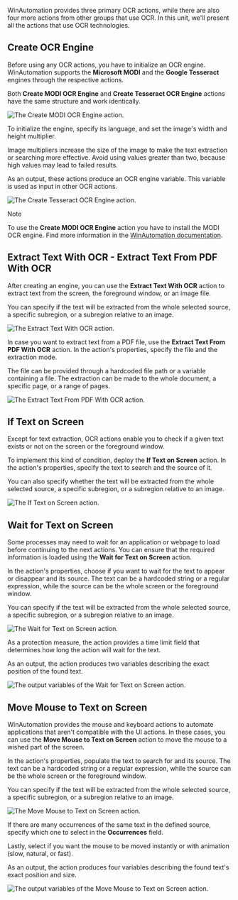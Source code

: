 WinAutomation provides three primary OCR actions, while there are also four more actions from other groups that use OCR. In this unit, we'll present all the actions that use OCR technologies.  

## Create OCR Engine

Before using any OCR actions, you have to initialize an OCR engine. WinAutomation supports the **Microsoft MODI** and the **Google Tesseract** engines through the respective actions.

Both **Create MODI OCR Engine** and **Create Tesseract OCR Engine** actions have the same structure and work identically. 

![The Create MODI OCR Engine action.](..\media\create-modi.png)

To initialize the engine, specify its language, and set the image's width and height multiplier. 

Image multipliers increase the size of the image to make the text extraction or searching more effective. Avoid using values greater than two, because high values may lead to failed results. 

As an output, these actions produce an OCR engine variable. This variable is used as input in other OCR actions.

![The Create Tesseract OCR Engine action.](..\media\create-tesseract.png)

> [!NOTE]
> To use the **Create MODI OCR Engine** action you have to install the MODI OCR engine. Find more information in the [WinAutomation documentation](https://docs.winautomation.com/en/install-modi.html).

## Extract Text With OCR - Extract Text From PDF With OCR

After creating an engine, you can use the **Extract Text With OCR** action to extract text from the screen, the foreground window, or an image file.

You can specify if the text will be extracted from the whole selected source, a specific subregion, or a subregion relative to an image.

![The Extract Text With OCR action.](..\media\extract-text.png)

In case you want to extract text from a PDF file, use the **Extract Text From PDF With OCR** action. In the action's properties, specify the file and the extraction mode.

The file can be provided through a hardcoded file path or a variable containing a file. The extraction can be made to the whole document, a specific page, or a range of pages.

![The Extract Text From PDF With OCR action.](..\media\extract-text-pdf.png)

## If Text on Screen

Except for text extraction, OCR actions enable you to check if a given text exists or not on the screen or the foreground window. 

To implement this kind of condition, deploy the **If Text on Screen** action. In the action's properties, specify the text to search and the source of it. 

You can also specify whether the text will be extracted from the whole selected source, a specific subregion, or a subregion relative to an image.

![The If Text on Screen action.](..\media\if-text-screen.png)

## Wait for Text on Screen

Some processes may need to wait for an application or webpage to load before continuing to the next actions. You can ensure that the required information is loaded using the **Wait for Text on Screen** action.

In the action's properties, choose if you want to wait for the text to appear or disappear and its source. The text can be a hardcoded string or a regular expression, while the source can be the whole screen or the foreground window. 

You can specify if the text will be extracted from the whole selected source, a specific subregion, or a subregion relative to an image.

![The Wait for Text on Screen action.](..\media\wait-text.png)

As a protection measure, the action provides a time limit field that determines how long the action will wait for the text.

As an output, the action produces two variables describing the exact position of the found text. 

![The output variables of the Wait for Text on Screen action.](..\media\wait-text-outputs.png)

## Move Mouse to Text on Screen

WinAutomation provides the mouse and keyboard actions to automate applications that aren't compatible with the UI actions. In these cases, you can use the **Move Mouse to Text on Screen** action to move the mouse to a wished part of the screen. 

In the action's properties, populate the text to search for and its source. The text can be a hardcoded string or a regular expression, while the source can be the whole screen or the foreground window. 

You can specify if the text will be extracted from the whole selected source, a specific subregion, or a subregion relative to an image.

![The Move Mouse to Text on Screen action.](..\media\move-mouse.png)


If there are many occurrences of the same text in the defined source, specify which one to select in the **Occurrences** field.

Lastly, select if you want the mouse to be moved instantly or with animation (slow, natural, or fast). 

As an output, the action produces four variables describing the found text's exact position and size. 

![The output variables of the Move Mouse to Text on Screen action.](..\media\move-mouse-outputs.png)